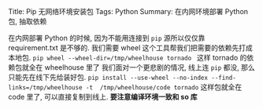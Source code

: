 Title: Pip 无网络环境安装包
Tags: Python
Summary: 在内网环境部署 Python 包, 抽取依赖

在内网部署 Python 的时候, 因为不能用连接到 `pip` 源所以仅仅靠 requirement.txt 是不够的. 
我们需要 wheel 这个工具帮我们把需要的依赖先打成本地包. 
`pip wheel --wheel-dir=/tmp/wheelhouse tornado `
这样 tornado 的依赖包就全在 wheelhouse 里了 
我们面对一个更悲剧的情况, 线上连 `pip` 都没, 那么只能先在线下先给装好包.
`pip install --use-wheel --no-index --find-links=/tmp/wheelhouse -t  /tmp/wheelhouse/code tornado`
这样包就全在 code 里了, 可以直接复制到线上. **要注意编译环境一致和 so 库**

